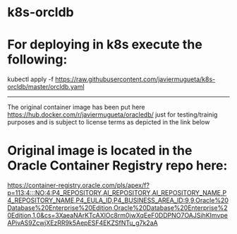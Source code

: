 # k8s-orcldb

# For deploying in k8s execute the following:
kubectl apply -f https://raw.githubusercontent.com/javiermugueta/k8s-orcldb/master/orcldb.yaml

---
The original container image has been put here https://hub.docker.com/r/javiermugueta/oracledb/ just for testing/trainig purposes and is subject to license terms as depicted in the link below

# Original image is located in the Oracle Container Registry repo here:
https://container-registry.oracle.com/pls/apex/f?p=113:4:::NO:4:P4_REPOSITORY,AI_REPOSITORY,AI_REPOSITORY_NAME,P4_REPOSITORY_NAME,P4_EULA_ID,P4_BUSINESS_AREA_ID:9,9,Oracle%20Database%20Enterprise%20Edition,Oracle%20Database%20Enterprise%20Edition,1,0&cs=3XaeaNArKTcAXlOc8rm0jwXqEeF0DDPNO7OAJSihKImvpeAPivAS9ZcwjXEzRR9k5AepESF4EKZSfNTu_g7k2aA
